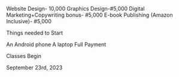 Website Design- 10,000
Graphics Design-#5,000
Digital Marketing+Copywriting bonus- #5,000
E-book Publishing (Amazon Inclusive)- #5,000

Things needed to Start

An Android phone
A laptop
Full Payment

Classes Begin

September 23rd, 2023